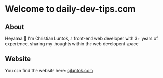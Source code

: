 # Welcome to daily-dev-tips.com

## About

Heyaaaa 👋 I'm Christian Luntok, a front-end web developer with 3+ years of experience, sharing my thoughts within the web developent space

## Website

You can find the website here: [cjluntok.com](https://cjluntok.com/)